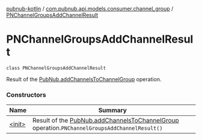 [pubnub-kotlin](../../index.md) / [com.pubnub.api.models.consumer.channel_group](../index.md) / [PNChannelGroupsAddChannelResult](./index.md)

# PNChannelGroupsAddChannelResult

`class PNChannelGroupsAddChannelResult`

Result of the [PubNub.addChannelsToChannelGroup](../../com.pubnub.api/-pub-nub/add-channels-to-channel-group.md) operation.

### Constructors

| Name | Summary |
|---|---|
| [&lt;init&gt;](-init-.md) | Result of the [PubNub.addChannelsToChannelGroup](../../com.pubnub.api/-pub-nub/add-channels-to-channel-group.md) operation.`PNChannelGroupsAddChannelResult()` |
